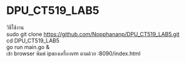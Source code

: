 # DPU_CT519_LAB5
วิธีใช้งาน  
sudo git clone https://github.com/Nopphananp/DPU_CT519_LAB5.git  
cd DPU_CT519_LAB5  
go run main.go &  
เข้า browser พิมพ์ ipของเครื่องvm ตามด้วย :8090/index.html  
